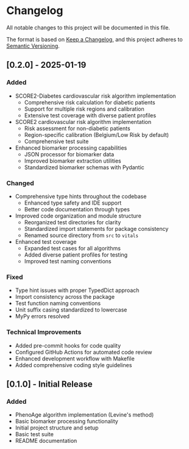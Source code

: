 # Changelog

All notable changes to this project will be documented in this file.

The format is based on [Keep a Changelog](https://keepachangelog.com/en/1.0.0/),
and this project adheres to [Semantic Versioning](https://semver.org/spec/v2.0.0.html).

## [0.2.0] - 2025-01-19

### Added

- SCORE2-Diabetes cardiovascular risk algorithm implementation
  - Comprehensive risk calculation for diabetic patients
  - Support for multiple risk regions and calibration
  - Extensive test coverage with diverse patient profiles
- SCORE2 cardiovascular risk algorithm implementation
  - Risk assessment for non-diabetic patients
  - Region-specific calibration (Belgium/Low Risk by default)
  - Comprehensive test suite
- Enhanced biomarker processing capabilities
  - JSON processor for biomarker data
  - Improved biomarker extraction utilities
  - Standardized biomarker schemas with Pydantic

### Changed

- Comprehensive type hints throughout the codebase
  - Enhanced type safety and IDE support
  - Better code documentation through types
- Improved code organization and module structure
  - Reorganized test directories for clarity
  - Standardized import statements for package consistency
  - Renamed source directory from `src` to `vitals`
- Enhanced test coverage
  - Expanded test cases for all algorithms
  - Added diverse patient profiles for testing
  - Improved test naming conventions

### Fixed

- Type hint issues with proper TypedDict approach
- Import consistency across the package
- Test function naming conventions
- Unit suffix casing standardized to lowercase
- MyPy errors resolved

### Technical Improvements

- Added pre-commit hooks for code quality
- Configured GitHub Actions for automated code review
- Enhanced development workflow with Makefile
- Added comprehensive coding style guidelines

## [0.1.0] - Initial Release

### Added

- PhenoAge algorithm implementation (Levine's method)
- Basic biomarker processing functionality
- Initial project structure and setup
- Basic test suite
- README documentation
